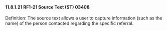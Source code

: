 #### 11.8.1.21 RF1-21 Source Text (ST) 03408

Definition: The source text allows a user to capture information (such as the name) of the person contacted regarding the specific referral.
